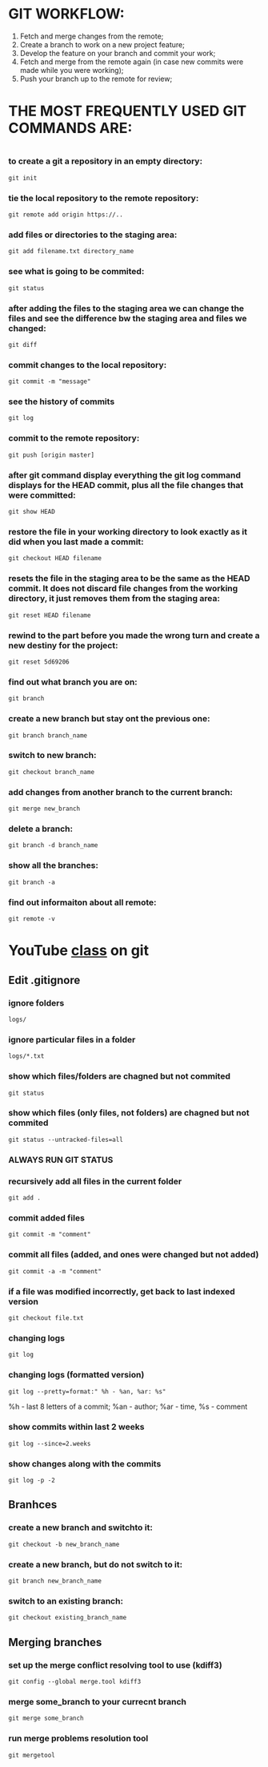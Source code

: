 <h1>GIT WORKFLOW:</h1>
<p> <ol>
<li>Fetch and merge changes from the remote;</li>
<li>Create a branch to work on a new project feature;</li>
<li>Develop the feature on your branch and commit your work;</li>
<li>Fetch and merge from the remote again (in case new commits were made while you were working);</li>
<li>Push your branch up to the remote for review;</li>
</ol> </p>



<h1> THE MOST FREQUENTLY USED GIT COMMANDS ARE:<h1>

<h3>to create a git a repository in an empty directory:</h3>
<code>git init</code>

<h3>tie the local repository to the remote repository:</h3>
<code>git remote add origin https://..</code>

<h3>add files or directories to the staging area:</h3>
<code>git add filename.txt directory_name</code>

<h3>see what is going to be commited:</h3>
<code>git status</code>

<h3>after adding the files to the staging area we can change the files and see the difference bw the staging area and files we changed:</h3>
<code>git diff</code>

<h3>commit changes to the local repository:</h3>
<code>git commit -m "message"</code>

<h3>see the history of commits</h3>
<code>git log</code>

<h3>commit to the remote repository:</h3>
<code>git push [origin master]</code>

<h3>after git command display everything the git log command displays for the HEAD commit, plus all the file changes that were committed:</h3>
<code>git show HEAD</code>

<h3>restore the file in your working directory to look exactly as it did when you last made a commit:</h3>
<code>git checkout HEAD filename</code>

<h3>resets the file in the staging area to be the same as the HEAD commit. It does not discard file changes from the working directory, it just removes them from the staging area:</h3>
<code>git reset HEAD filename</code>

<h3>rewind to the part before you made the wrong turn and create a new destiny for the project: </h3>
<code>git reset 5d69206</code>
 
<h3>find out what branch you are on:</h3>
<code>git branch</code>

<h3>create a new branch but stay ont the previous one:</h3>
<code>git branch branch_name</code>

<h3>switch to new branch:</h3>
<code>git checkout branch_name</code>

<h3>add changes from another branch to the current branch:</h3>
<code>git merge new_branch</code>

<h3>delete a branch:</h3>
<code>git branch -d branch_name</code>

<h3>show all the branches:</h3>
<code>git branch -a</code>

<h3>find out informaiton about all remote:</h3>
<code>git remote -v</code>


<h1>YouTube <a href="https://www.youtube.com/channel/UCLwG2LUXE5-o5q-8uvlV1ig">class</a> on git</h1>

<h2>Edit .gitignore</h2>

<h3>ignore folders</h3>
<code>logs/</code>

<h3>ignore particular files in a folder</h3>
<code>logs/*.txt</code>

<h3>show which files/folders are chagned but not commited</h3>
<code>git status</code>

<h3>show which files (only files, not folders) are chagned but not commited </h3>
<code>git status --untracked-files=all</code>

<h3><b>ALWAYS RUN GIT STATUS</b></h3>

<h3>recursively add all files in the current folder</h3>
<code>git add .</code>

<h3>commit added files</h3>
<code>git commit -m "comment"</code>

<h3>commit all files (added, and ones were changed but not added)</h3>
<code>git commit -a -m "comment"</code>

<h3><b>if a file was modified incorrectly, get back to last indexed version</b></h3>
<code>git checkout file.txt</code>

<h3>changing logs</h3>
<code>git log</code>

<h3>changing logs (formatted version)</h3>
<code>git log --pretty=format:" %h - %an, %ar: %s"</code>
<p>%h - last 8 letters of a commit; %an - author; %ar - time, %s - comment</p>

<h3>show commits within last 2 weeks</h3>
<code>git log --since=2.weeks</code>


<h3>show changes along with the commits</h3>
<code>git log -p -2</code>

<h2>Branhces</h2>
<h3>create a new branch and switchto it:</h3>
<code>git checkout -b new_branch_name</code>

<h3>create a new branch, but do not switch to it:</h3>
<code>git branch new_branch_name</code>

<h3>switch to an existing branch:</h3>
<code>git checkout existing_branch_name </code>

<h2>Merging branches</h2>
<h3>set up the merge conflict resolving tool to use (kdiff3)</h3>
<code>git config --global merge.tool kdiff3 </code>

<h3>merge some_branch to your currecnt branch</h3>
<code>git merge some_branch</code>

<h3>run merge problems resolution tool</h3>
<code>git mergetool</code>
